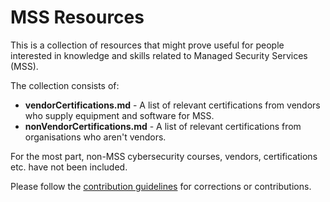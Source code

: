 # MSS Resources

This is a collection of resources that might prove useful for people interested in knowledge and skills related to Managed Security Services (MSS). 

The collection consists of:

* **vendorCertifications.md** - A list of relevant certifications from vendors who supply equipment and software for MSS.
* **nonVendorCertifications.md** - A list of relevant certifications from organisations who aren't vendors.

For the most part, non-MSS cybersecurity courses, vendors, certifications etc. have not been included.

Please follow the [contribution guidelines](/howToContribute.md) for corrections or contributions.



